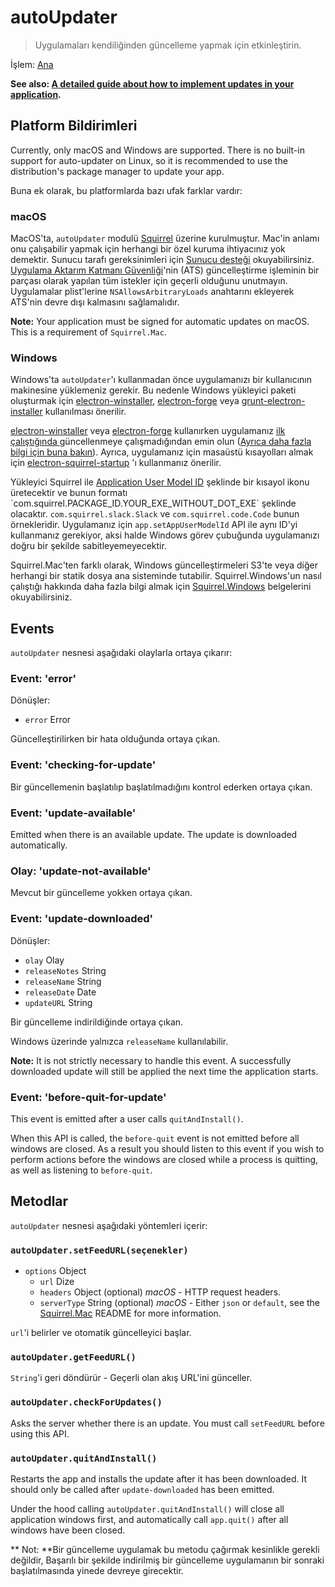# autoUpdater

> Uygulamaları kendiliğinden güncelleme yapmak için etkinleştirin.

İşlem: [Ana](../glossary.md#main-process)

**See also: [A detailed guide about how to implement updates in your application](../tutorial/updates.md).**

## Platform Bildirimleri

Currently, only macOS and Windows are supported. There is no built-in support for auto-updater on Linux, so it is recommended to use the distribution's package manager to update your app.

Buna ek olarak, bu platformlarda bazı ufak farklar vardır:

### macOS

MacOS'ta, `autoUpdater` modulü [Squirrel](https://github.com/Squirrel/Squirrel.Mac) üzerine kurulmuştur. Mac'in anlamı onu çalışabilir yapmak için herhangi bir özel kuruma ihtiyacınız yok demektir. Sunucu tarafı gereksinimleri için [Sunucu desteği](https://github.com/Squirrel/Squirrel.Mac#server-support) okuyabilirsiniz. [Uygulama Aktarım Katmanı Güvenliği](https://developer.apple.com/library/content/documentation/General/Reference/InfoPlistKeyReference/Articles/CocoaKeys.html#//apple_ref/doc/uid/TP40009251-SW35)'nin (ATS) güncelleştirme işleminin bir parçası olarak yapılan tüm istekler için geçerli olduğunu unutmayın. Uygulamalar plist'lerine `NSAllowsArbitraryLoads` anahtarını ekleyerek ATS'nin devre dışı kalmasını sağlamalıdır.

**Note:** Your application must be signed for automatic updates on macOS. This is a requirement of `Squirrel.Mac`.

### Windows

Windows'ta `autoUpdater`'ı kullanmadan önce uygulamanızı bir kullanıcının makinesine yüklemeniz gerekir. Bu nedenle Windows yükleyici paketi oluşturmak için [electron-winstaller](https://github.com/electron/windows-installer), [electron-forge](https://github.com/electron-userland/electron-forge) veya [grunt-electron-installer](https://github.com/electron/grunt-electron-installer) kullanılması önerilir.

[electron-winstaller](https://github.com/electron/windows-installer) veya [electron-forge](https://github.com/electron-userland/electron-forge) kullanırken uygulamanız [ilk çalıştığında ](https://github.com/electron/windows-installer#handling-squirrel-events)güncellenmeye çalışmadığından emin olun ([Ayrıca daha fazla bilgi için buna bakın](https://github.com/electron/electron/issues/7155)). Ayrıca, uygulamanız için masaüstü kısayolları almak için [electron-squirrel-startup](https://github.com/mongodb-js/electron-squirrel-startup) 'ı kullanmanız önerilir.

Yükleyici Squirrel ile [Application User Model ID](https://msdn.microsoft.com/en-us/library/windows/desktop/dd378459(v=vs.85).aspx) şeklinde bir kısayol ikonu üretecektir ve bunun formatı `com.squirrel.PACKAGE_ID.YOUR_EXE_WITHOUT_DOT_EXE` şeklinde olacaktır. `com.squirrel.slack.Slack` ve `com.squirrel.code.Code` bunun örnekleridir. Uygulamanız için `app.setAppUserModelId` API ile aynı ID'yi kullanmanız gerekiyor, aksi halde Windows görev çubuğunda uygulamanızı doğru bir şekilde sabitleyemeyecektir.

Squirrel.Mac'ten farklı olarak, Windows güncelleştirmeleri S3'te veya diğer herhangi bir statik dosya ana sisteminde tutabilir. Squirrel.Windows'un nasıl çalıştığı hakkında daha fazla bilgi almak için [Squirrel.Windows](https://github.com/Squirrel/Squirrel.Windows) belgelerini okuyabilirsiniz.

## Events

`autoUpdater` nesnesi aşağıdaki olaylarla ortaya çıkarır:

### Event: 'error'

Dönüşler:

* `error` Error

Güncelleştirilirken bir hata olduğunda ortaya çıkan.

### Event: 'checking-for-update'

Bir güncellemenin başlatılıp başlatılmadığını kontrol ederken ortaya çıkan.

### Event: 'update-available'

Emitted when there is an available update. The update is downloaded automatically.

### Olay: 'update-not-available'

Mevcut bir güncelleme yokken ortaya çıkan.

### Event: 'update-downloaded'

Dönüşler:

* `olay` Olay
* `releaseNotes` String
* `releaseName` String
* `releaseDate` Date
* `updateURL` String

Bir güncelleme indirildiğinde ortaya çıkan.

Windows üzerinde yalnızca `releaseName` kullanılabilir.

**Note:** It is not strictly necessary to handle this event. A successfully downloaded update will still be applied the next time the application starts.

### Event: 'before-quit-for-update'

This event is emitted after a user calls `quitAndInstall()`.

When this API is called, the `before-quit` event is not emitted before all windows are closed. As a result you should listen to this event if you wish to perform actions before the windows are closed while a process is quitting, as well as listening to `before-quit`.

## Metodlar

`autoUpdater` nesnesi aşağıdaki yöntemleri içerir:

### `autoUpdater.setFeedURL(seçenekler)`

* `options` Object
  * `url` Dize
  * `headers` Object (optional) _macOS_ - HTTP request headers.
  * `serverType` String (optional) _macOS_ - Either `json` or `default`, see the [Squirrel.Mac](https://github.com/Squirrel/Squirrel.Mac) README for more information.

`url`'i belirler ve otomatik güncelleyici başlar.

### `autoUpdater.getFeedURL()`

`String`'i geri döndürür - Geçerli olan akış URL'ini günceller.

### `autoUpdater.checkForUpdates()`

Asks the server whether there is an update. You must call `setFeedURL` before using this API.

### `autoUpdater.quitAndInstall()`

Restarts the app and installs the update after it has been downloaded. It should only be called after `update-downloaded` has been emitted.

Under the hood calling `autoUpdater.quitAndInstall()` will close all application windows first, and automatically call `app.quit()` after all windows have been closed.

** Not: **Bir güncelleme uygulamak bu metodu çağırmak kesinlikle gerekli değildir, Başarılı bir şekilde indirilmiş bir güncelleme uygulamanın bir sonraki başlatılmasında yinede devreye girecektir.
